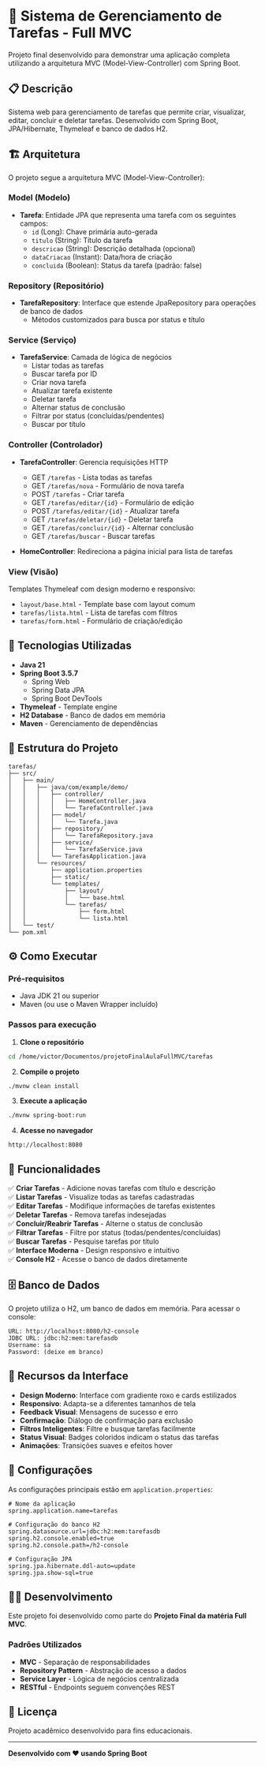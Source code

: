 # 📝 Sistema de Gerenciamento de Tarefas - Full MVC

Projeto final desenvolvido para demonstrar uma aplicação completa utilizando a arquitetura MVC (Model-View-Controller) com Spring Boot.

## 📋 Descrição

Sistema web para gerenciamento de tarefas que permite criar, visualizar, editar, concluir e deletar tarefas. Desenvolvido com Spring Boot, JPA/Hibernate, Thymeleaf e banco de dados H2.

## 🏗️ Arquitetura

O projeto segue a arquitetura MVC (Model-View-Controller):

### Model (Modelo)
- **Tarefa**: Entidade JPA que representa uma tarefa com os seguintes campos:
  - `id` (Long): Chave primária auto-gerada
  - `titulo` (String): Título da tarefa
  - `descricao` (String): Descrição detalhada (opcional)
  - `dataCriacao` (Instant): Data/hora de criação
  - `concluida` (Boolean): Status da tarefa (padrão: false)

### Repository (Repositório)
- **TarefaRepository**: Interface que estende JpaRepository para operações de banco de dados
  - Métodos customizados para busca por status e título

### Service (Serviço)
- **TarefaService**: Camada de lógica de negócios
  - Listar todas as tarefas
  - Buscar tarefa por ID
  - Criar nova tarefa
  - Atualizar tarefa existente
  - Deletar tarefa
  - Alternar status de conclusão
  - Filtrar por status (concluídas/pendentes)
  - Buscar por título

### Controller (Controlador)
- **TarefaController**: Gerencia requisições HTTP
  - GET `/tarefas` - Lista todas as tarefas
  - GET `/tarefas/nova` - Formulário de nova tarefa
  - POST `/tarefas` - Criar tarefa
  - GET `/tarefas/editar/{id}` - Formulário de edição
  - POST `/tarefas/editar/{id}` - Atualizar tarefa
  - GET `/tarefas/deletar/{id}` - Deletar tarefa
  - GET `/tarefas/concluir/{id}` - Alternar conclusão
  - GET `/tarefas/buscar` - Buscar tarefas

- **HomeController**: Redireciona a página inicial para lista de tarefas

### View (Visão)
Templates Thymeleaf com design moderno e responsivo:
- `layout/base.html` - Template base com layout comum
- `tarefas/lista.html` - Lista de tarefas com filtros
- `tarefas/form.html` - Formulário de criação/edição

## 🚀 Tecnologias Utilizadas

- **Java 21**
- **Spring Boot 3.5.7**
  - Spring Web
  - Spring Data JPA
  - Spring Boot DevTools
- **Thymeleaf** - Template engine
- **H2 Database** - Banco de dados em memória
- **Maven** - Gerenciamento de dependências

## 📁 Estrutura do Projeto

```
tarefas/
├── src/
│   ├── main/
│   │   ├── java/com/example/demo/
│   │   │   ├── controller/
│   │   │   │   ├── HomeController.java
│   │   │   │   └── TarefaController.java
│   │   │   ├── model/
│   │   │   │   └── Tarefa.java
│   │   │   ├── repository/
│   │   │   │   └── TarefaRepository.java
│   │   │   ├── service/
│   │   │   │   └── TarefaService.java
│   │   │   └── TarefasApplication.java
│   │   └── resources/
│   │       ├── application.properties
│   │       ├── static/
│   │       └── templates/
│   │           ├── layout/
│   │           │   └── base.html
│   │           └── tarefas/
│   │               ├── form.html
│   │               └── lista.html
│   └── test/
└── pom.xml
```

## ⚙️ Como Executar

### Pré-requisitos
- Java JDK 21 ou superior
- Maven (ou use o Maven Wrapper incluído)

### Passos para execução

1. **Clone o repositório**
```bash
cd /home/victor/Documentos/projetoFinalAulaFullMVC/tarefas
```

2. **Compile o projeto**
```bash
./mvnw clean install
```

3. **Execute a aplicação**
```bash
./mvnw spring-boot:run
```

4. **Acesse no navegador**
```
http://localhost:8080
```

## 🎯 Funcionalidades

✅ **Criar Tarefas** - Adicione novas tarefas com título e descrição  
✅ **Listar Tarefas** - Visualize todas as tarefas cadastradas  
✅ **Editar Tarefas** - Modifique informações de tarefas existentes  
✅ **Deletar Tarefas** - Remova tarefas indesejadas  
✅ **Concluir/Reabrir Tarefas** - Alterne o status de conclusão  
✅ **Filtrar Tarefas** - Filtre por status (todas/pendentes/concluídas)  
✅ **Buscar Tarefas** - Pesquise tarefas por título  
✅ **Interface Moderna** - Design responsivo e intuitivo  
✅ **Console H2** - Acesse o banco de dados diretamente  

## 🗄️ Banco de Dados

O projeto utiliza o H2, um banco de dados em memória. Para acessar o console:

```
URL: http://localhost:8080/h2-console
JDBC URL: jdbc:h2:mem:tarefasdb
Username: sa
Password: (deixe em branco)
```

## 📸 Recursos da Interface

- **Design Moderno**: Interface com gradiente roxo e cards estilizados
- **Responsivo**: Adapta-se a diferentes tamanhos de tela
- **Feedback Visual**: Mensagens de sucesso e erro
- **Confirmação**: Diálogo de confirmação para exclusão
- **Filtros Inteligentes**: Filtre e busque tarefas facilmente
- **Status Visual**: Badges coloridos indicam o status das tarefas
- **Animações**: Transições suaves e efeitos hover

## 🔧 Configurações

As configurações principais estão em `application.properties`:

```properties
# Nome da aplicação
spring.application.name=tarefas

# Configuração do banco H2
spring.datasource.url=jdbc:h2:mem:tarefasdb
spring.h2.console.enabled=true
spring.h2.console.path=/h2-console

# Configuração JPA
spring.jpa.hibernate.ddl-auto=update
spring.jpa.show-sql=true
```

## 👨‍💻 Desenvolvimento

Este projeto foi desenvolvido como parte do **Projeto Final da matéria Full MVC**.

### Padrões Utilizados
- **MVC** - Separação de responsabilidades
- **Repository Pattern** - Abstração de acesso a dados
- **Service Layer** - Lógica de negócios centralizada
- **RESTful** - Endpoints seguem convenções REST

## 📝 Licença

Projeto acadêmico desenvolvido para fins educacionais.

---

**Desenvolvido com ❤️ usando Spring Boot**
